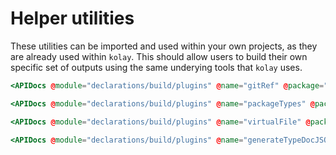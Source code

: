 # Helper utilities

These utilities can be imported and used within your own projects, as they are already used within `kolay`.
This should allow users to build their own specific set of outputs using the same underying tools that `kolay` uses.

```hbs live no-shadow
<APIDocs @module="declarations/build/plugins" @name="gitRef" @package="kolay" />
```

```hbs live no-shadow
<APIDocs @module="declarations/build/plugins" @name="packageTypes" @package="kolay" />
```

```hbs live no-shadow
<APIDocs @module="declarations/build/plugins" @name="virtualFile" @package="kolay" />
```

```hbs live no-shadow
<APIDocs @module="declarations/build/plugins" @name="generateTypeDocJSON" @package="kolay" />
```
